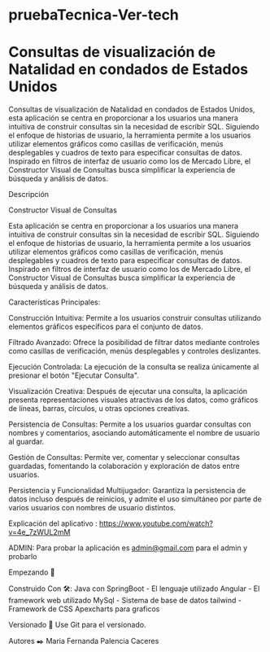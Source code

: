 # pruebaTecnica-Ver-tech



# Consultas de visualización de Natalidad en condados de Estados Unidos
Consultas de visualización de Natalidad en condados de Estados Unidos, esta aplicación se centra en proporcionar a los usuarios una manera intuitiva de construir consultas sin la necesidad de escribir SQL. Siguiendo el enfoque de historias de usuario, la herramienta permite a los usuarios utilizar elementos gráficos como casillas de verificación, menús desplegables y cuadros de texto para especificar consultas de datos. Inspirado en filtros de interfaz de usuario como los de Mercado Libre, el Constructor Visual de Consultas busca simplificar la experiencia de búsqueda y análisis de datos.

Descripción

Constructor Visual de Consultas

Esta aplicación se centra en proporcionar a los usuarios una manera intuitiva de construir consultas sin la necesidad de escribir SQL. Siguiendo el enfoque de historias de usuario, la herramienta permite a los usuarios utilizar elementos gráficos como casillas de verificación, menús desplegables y cuadros de texto para especificar consultas de datos. Inspirado en filtros de interfaz de usuario como los de Mercado Libre, el Constructor Visual de Consultas busca simplificar la experiencia de búsqueda y análisis de datos.

Características Principales:


Construcción Intuitiva: Permite a los usuarios construir consultas utilizando elementos gráficos específicos para el conjunto de datos.

Filtrado Avanzado: Ofrece la posibilidad de filtrar datos mediante controles como casillas de verificación, menús desplegables y controles deslizantes.

Ejecución Controlada: La ejecución de la consulta se realiza únicamente al presionar el botón "Ejecutar Consulta".

Visualización Creativa: Después de ejecutar una consulta, la aplicación presenta representaciones visuales atractivas de los datos, como gráficos de líneas, barras, círculos, u otras opciones creativas.

Persistencia de Consultas: Permite a los usuarios guardar consultas con nombres y comentarios, asociando automáticamente el nombre de usuario al guardar.

Gestión de Consultas: Permite ver, comentar y seleccionar consultas guardadas, fomentando la colaboración y exploración de datos entre usuarios.

Persistencia y Funcionalidad Multijugador: Garantiza la persistencia de datos incluso después de reinicios, y admite el uso simultáneo por parte de varios usuarios con nombres de usuario distintos.


Explicación del aplicativo :
https://www.youtube.com/watch?v=4e_7zWUL2mM



ADMIN: Para probar la aplicación es admin@gmail.com para el admin y probarlo

Empezando 🚀


Construido Con 🛠️:
Java con SpringBoot - El lenguaje utilizado
Angular  - El framework web utilizado
MySql - Sistema de base de datos
 tailwind - Framework de CSS
Apexcharts para graficos




Versionado 📌
Use Git para el versionado.

Autores ✒️
Maria Fernanda Palencia Caceres 
